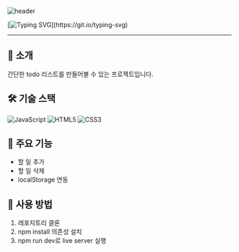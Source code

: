 ![header](https://capsule-render.vercel.app/api?type=waving&color=auto&height=200&section=header&text=TodoList&fontSize=60)

[![Typing SVG](https://readme-typing-svg.demolab.com/?lines=환영합니다!;5팀+다섯공주들+todo+리스트입니다.)](https://git.io/typing-svg)

---

## 🚀 소개

간단한 todo 리스트를 만들어볼 수 있는 프로젝트입니다.



## 🛠 기술 스택

![JavaScript](https://img.shields.io/badge/JavaScript-F7DF1E?style=flat&logo=JavaScript&logoColor=black)
![HTML5](https://img.shields.io/badge/HTML5-E34F26?style=flat&logo=HTML5&logoColor=white)
![CSS3](https://img.shields.io/badge/CSS3-1572B6?style=flat&logo=CSS3&logoColor=white)


## 📝 주요 기능

- 할 일 추가
- 할 일 삭제
- localStorage 연동



## 🌟 사용 방법

1. 레포지토리 클론
2. npm install 의존성 설치
2. npm run dev로 live server 실행
